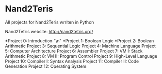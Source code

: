 # Nand2Teris

All projects for Nand2Teris wrriten in Python

Nand2Tetris website: http://nand2tetris.org/

*Project 0: Introduction "\n"
*Project 1: Boolean Logic
*Project 2: Boolean Arithmetic
Project 3: Sequential Logic
Project 4: Machine Language
Project 5: Computer Architecture
Project 6: Assembler
Project 7: VM I: Stack Arithmetic
Project 8: VM II: Program Control
Project 9: High-Level Language
Project 10: Compiler I: Syntax Analysis
Project 11: Compiler II: Code Generation
Project 12: Operating System